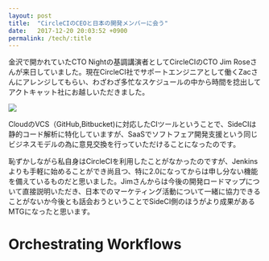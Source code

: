 ```yaml
---
layout: post
title:  "CircleCIのCEOと日本の開発メンバーに会う"
date:   2017-12-20 20:03:52 +0900
permalink: /tech/:title
---
```


金沢で開かれていたCTO Nightの基調講演者としてCircleCIのCTO Jim Roseさんが来日していました。現在CircleCI社でサポートエンジニアとして働くZacさんにアレンジしてもらい、わざわざ多忙なスケジュールの中から時間を捻出してアクトキャット社にお越しいただきました。

<img src='/assets/news/20171220.data/20170402145336.png'>  

CloudのVCS（GitHub,Bitbucket)に対応したCIツールということで、SideCIは静的コード解析に特化していますが、SaaSでソフトフェア開発支援という同じビジネスモデルの為に意見交換を行っていただけることになったのです。  
  
恥ずかしながら私自身はCircleCIを利用したことがなかったのですが、Jenkinsよりも手軽に始めることができ尚且つ、特に2.0になってからは申し分ない機能を備えているものだと思いました。Jimさんからは今後の開発ロードマップについて直接説明いただき、日本でのマーケティング活動について一緒に協力できることがないか今後とも話会おうということでSideCI側のほうがより成果があるMTGになったと思います。  
  
# Orchestrating Workflows